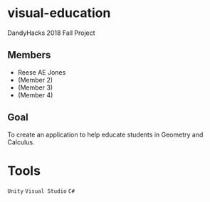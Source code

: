 # visual-education
DandyHacks 2018 Fall Project

## Members
 - Reese AE Jones
 - (Member 2)
 - (Member 3)
 - (Member 4)

## Goal
To create an application to help educate students in Geometry and Calculus.

# Tools
`Unity` `Visual Studio` `C#`
